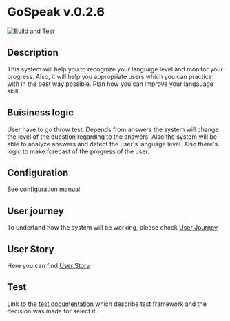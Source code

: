 # GoSpeak v.0.2.6
[![Build and Test](https://github.com/opolovynka/GoSpeak/actions/workflows/test.yml/badge.svg)](https://github.com/opolovynka/GoSpeak/actions/workflows/test.yml)

## Description
This system will help you to recognize your language level and monitor your progress. Also, it will help you appropriate users which you can practice with in the best way possible. 
  Plan how you can improve your langauage skill.

## Buisiness logic
User have to go throw test. Depends from answers the system will change the level of the question regarding to the answers. Also the system will be able to analyze answers and detect the user's language level.
Also there's logic to make forecast of the progress of the user.


## Configuration
See [configuration manual](https://github.com/opolovynka/GoSpeak/blob/master/docs/configuracion.md)

## User journey
To undertand how the system will be working, please check [User Journey](https://github.com/opolovynka/GoSpeak/blob/master/docs/UserJourney.md)

## User Story
Here you can find [User Story](https://github.com/opolovynka/GoSpeak/blob/master/docs/UserStories.md)

## Test
Link to the [test documentation](https://github.com/opolovynka/GoSpeak/blob/master/docs/Tests.md) which describe test framework and the decision was made for select it.
